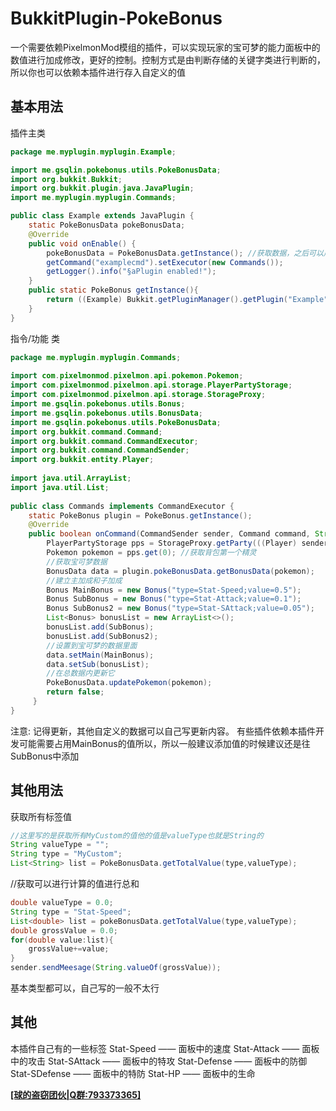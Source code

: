 # BukkitPlugin-PokeBonus
一个需要依赖PixelmonMod模组的插件，可以实现玩家的宝可梦的能力面板中的数值进行加成修改，更好的控制。控制方式是由判断存储的关键字类进行判断的，所以你也可以依赖本插件进行存入自定义的值
## 基本用法
插件主类
~~~java
package me.myplugin.myplugin.Example;

import me.gsqlin.pokebonus.utils.PokeBonusData;  
import org.bukkit.Bukkit;  
import org.bukkit.plugin.java.JavaPlugin;
import me.myplugin.myplugin.Commands;

public class Example extends JavaPlugin {  
	static PokeBonusData pokeBonusData;  
    @Override  
	public void onEnable() {  
		pokeBonusData = PokeBonusData.getInstance(); //获取数据，之后可以用
		getCommand("examplecmd").setExecutor(new Commands());
		getLogger().info("§aPlugin enabled!");
	}
	public static PokeBonus getInstance(){  
	    return ((Example) Bukkit.getPluginManager().getPlugin("Example"));  
	}
}
~~~
指令/功能 类
~~~java
package me.myplugin.myplugin.Commands;
  
import com.pixelmonmod.pixelmon.api.pokemon.Pokemon;  
import com.pixelmonmod.pixelmon.api.storage.PlayerPartyStorage;  
import com.pixelmonmod.pixelmon.api.storage.StorageProxy;  
import me.gsqlin.pokebonus.utils.Bonus;  
import me.gsqlin.pokebonus.utils.BonusData;  
import me.gsqlin.pokebonus.utils.PokeBonusData;  
import org.bukkit.command.Command;  
import org.bukkit.command.CommandExecutor;  
import org.bukkit.command.CommandSender;  
import org.bukkit.entity.Player;  
  
import java.util.ArrayList;  
import java.util.List;
  
public class Commands implements CommandExecutor {  
	static PokeBonus plugin = PokeBonus.getInstance();  
	@Override  
	public boolean onCommand(CommandSender sender, Command command, String label, String[] args) {  
		PlayerPartyStorage pps = StorageProxy.getParty(((Player) sender).getUniqueId());  
		Pokemon pokemon = pps.get(0); //获取背包第一个精灵  
		//获取宝可梦数据  
		BonusData data = plugin.pokeBonusData.getBonusData(pokemon);  
		//建立主加成和子加成  
		Bonus MainBonus = new Bonus("type=Stat-Speed;value=0.5");  
		Bonus SubBonus = new Bonus("type=Stat-Attack;value=0.1");  
		Bonus SubBonus2 = new Bonus("type=Stat-SAttack;value=0.05");  
		List<Bonus> bonusList = new ArrayList<>();  
		bonusList.add(SubBonus);  
		bonusList.add(SubBonus2);  
		//设置到宝可梦的数据里面  
		data.setMain(MainBonus);  
		data.setSub(bonusList);  
		//在总数据内更新它  
		PokeBonusData.updatePokemon(pokemon);
		return false;  
	 }
}
~~~
注意: 记得更新，其他自定义的数据可以自己写更新内容。
有些插件依赖本插件开发可能需要占用MainBonus的值所以，所以一般建议添加值的时候建议还是往SubBonus中添加
## 其他用法
获取所有标签值
~~~java
//这里写的是获取所有MyCustom的值他的值是valueType也就是String的
String valueType = "";
String type = "MyCustom";
List<String> list = PokeBonusData.getTotalValue(type,valueType);
~~~
//获取可以进行计算的值进行总和
~~~java
double valueType = 0.0;
String type = "Stat-Speed";
List<double> list = pokeBonusData.getTotalValue(type,valueType);
double grossValue = 0.0;
for(double value:list){
	grossValue+=value;
}
sender.sendMeesage(String.valueOf(grossValue));
~~~
基本类型都可以，自己写的一般不太行
## 其他
本插件自己有的一些标签
Stat-Speed —— 面板中的速度
Stat-Attack —— 面板中的攻击
Stat-SAttack —— 面板中的特攻
Stat-Defense —— 面板中的防御
Stat-SDefense —— 面板中的特防
Stat-HP —— 面板中的生命

[**[球的盗窃团伙|Q群:793373365]**](https://jq.qq.com/?_wv=1027&k=6Z6EVsBJ)
